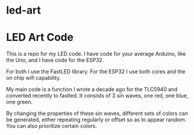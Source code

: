 # led-art
LED Art Code
============

This is a repo for my LED code. I have code for your average Arduino, like the Uno, and I have code for the ESP32.

For both I use the FastLED library. For the ESP32 I use both cores and the on chip wifi capability.

My main code is a function I wrote a decade ago for the TLC5940 and converted recently to fastled. It consists of 3 sin waves, one red, one blue, one green.

By changing the properties of these sin waves, different sets of colors can be generated, either repeating regularly or offset so as to appear random. You can also prioritize certain colors.
